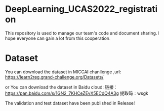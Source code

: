 # DeepLearning_UCAS2022_registration
This repository is used to manage our team's code and document sharing. I hope everyone can gain a lot from this cooperation.


# Dataset
You can download the dataset in MICCAI chanllenge ,url: https://learn2reg.grand-challenge.org/Datasets/

or You can download the dataset in Baidu cloud:
链接：https://pan.baidu.com/s/1GN2_7KHCeZEvX5ECdQ4A3g 
提取码：wsgk 

The validation and test dataset have been published in Release!
